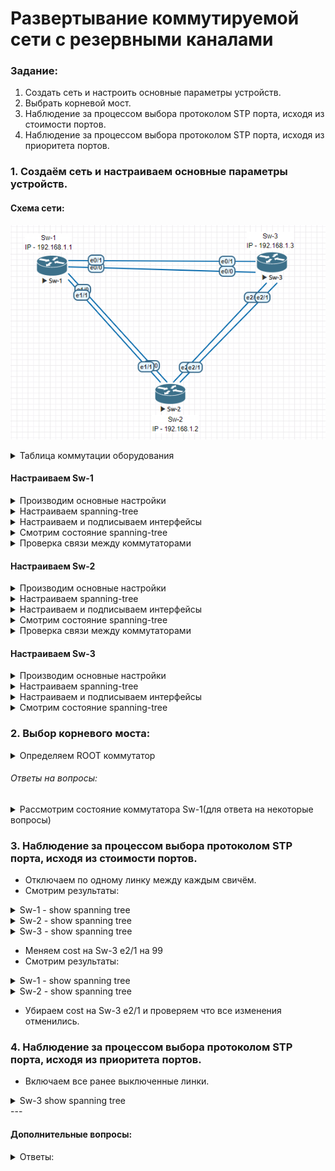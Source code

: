 # Развертывание коммутируемой сети с резервными каналами

###  Задание:
1. Создать сеть и настроить основные параметры устройств.
2. Выбрать корневой мост.
3. Наблюдение за процессом выбора протоколом STP порта, исходя из стоимости портов.
4. Наблюдение за процессом выбора протоколом STP порта, исходя из приоритета портов.


### 1.	Создаём сеть и настраиваем основные параметры устройств.
#### Схема сети:

  ![alt-текст](/lab-2/1.png "Схема STP")



<details>
  <summary>Таблица коммутации оборудования</summary>


   |IP         | Sw_name| from interface|to Sw_name | to interface|
   |:-----------:|:--------:|:---------------:|:------:|:-------------:|
   | 192.168.1.1 | Sw-1 | e0/0 | Sw-3 | e0/0 |
   |             | Sw-1 | e0/1 | Sw-3 | e0/1 |
   |             | Sw-1 | e1/0 | Sw-2 | e1/0 |
   |             | Sw-1 | e1/1 | Sw-2 | e1/1 |

   |IP         | Sw_name| from interface|to Sw_name | to interface|
   |:-----------:|:--------:|:---------------:|:------:|:-------------:|
   | 192.168.1.2 | Sw-2 | e1/0 | Sw-1 | e1/0 |
   |             | Sw-2 | e1/1 | Sw-1 | e1/1 |
   |             | Sw-2 | e2/0 | Sw-3 | e2/0 |
   |             | Sw-2 | e2/1 | Sw-3 | e2/1 |

   |IP         | Sw_name| from interface|to Sw_name | to interface|
   |:-----------:|:--------:|:---------------:|:------:|:-------------:|
   | 192.168.1.3 | Sw-3 | e0/0 | Sw-1 | e0/0 |
   |             | Sw-3 | e0/1 | Sw-1 | e0/1 |
   |             | Sw-3 | e2/0 | Sw-2 | e2/0 |
   |             | Sw-3 | e2/1 | Sw-2 | e2/1 |


</details>










#### Настраиваем Sw-1
<details>
  <summary>Производим основные настройки</summary>

```
no ip domain lookup
banner motd «This is a secure system. Authorized Access Only!»
interface vlan1
ip address 192.168.1.1 255.255.255.0
no shut
```

</details>

<details>
  <summary>Настраиваем spanning-tree</summary>

```
spanning-tree mode rapid-pvst
wr
reload

```

</details>

<details>
<summary>Настраиваем и подписываем интерфейсы</summary>

```
interface 0/0    
  desc Sw-3_0/0   
interface 0/1    
  desc Sw-3_0/1
interface 1/0    
  desc Sw-2_1/0
interface 1/1    
  desc Sw-2_1/1      

### Настраиваем интерфейсы
#Выключаем все интерфейсы
interface range e0/0-3, e1/0-3, e2/0-3
shut
exit

#Включаем и настраиваем используемые интерфейсы
interface range e0/0-1, e1/0-1
switchport trunk encapsulation dot1q
switchport mode trunk  
no shut

```

</details>

<details>
  <summary>Смотрим состояние spanning-tree</summary>

```
Sw-1#show span

VLAN0001
  Spanning tree enabled protocol rstp
  Root ID    Priority    32769
             Address     aabb.cc00.4100
             Cost        100
             Port        5 (Ethernet1/0)
             Hello Time   2 sec  Max Age 20 sec  Forward Delay 15 sec

  Bridge ID  Priority    32769  (priority 32768 sys-id-ext 1)
             Address     aabb.cc00.5100
             Hello Time   2 sec  Max Age 20 sec  Forward Delay 15 sec
             Aging Time  300 sec

Interface           Role Sts Cost      Prio.Nbr Type
------------------- ---- --- --------- -------- --------------------------------
Et0/0               Desg FWD 100       128.1    Shr
Et0/1               Desg FWD 100       128.2    Shr
Et1/0               Root FWD 100       128.5    Shr
Et1/1               Altn BLK 100       128.6    Shr
```
</details>


<details>
  <summary>Проверка связи между коммутаторами</summary>

 - Ping Sw-1 to Sw-2

```
Sw-1#ping 192.168.1.2 source 192.168.1.1 repeat 2
Sending 2, 100-byte ICMP Echos to 192.168.1.2, timeout is 2 seconds:
Packet sent with a source address of 192.168.1.1
!!
Success rate is 100 percent (2/2), round-trip min/avg/max = 1/1/1 ms
```

- Ping Sw-1 to Sw-3

```
Sw-1#ping 192.168.1.3 source 192.168.1.1 repeat 2
Sending 2, 100-byte ICMP Echos to 192.168.1.3, timeout is 2 seconds:
Packet sent with a source address of 192.168.1.1
!!
Success rate is 100 percent (2/2), round-trip min/avg/max = 1/1/1 ms
```


</details>









#### Настраиваем Sw-2

<details>
  <summary>Производим основные настройки</summary>

```
no ip domain lookup
banner motd «This is a secure system. Authorized Access Only!»
interface vlan1
ip address 192.168.1.2 255.255.255.0
no shut
```

</details>

<details>
  <summary>Настраиваем spanning-tree</summary>

```
spanning-tree mode rapid-pvst
wr
reload

```

</details>

<details>
<summary>Настраиваем и подписываем интерфейсы</summary>

```
interface 1/0    
  desc Sw-1_1/0   
interface 1/1    
  desc Sw-1_1/1
interface 2/0    
  desc Sw-3_2/0
interface 2/1    
  desc Sw-3_2/1      

### Настраиваем интерфейсы
#Выключаем все интерфейсы
interface range e0/0-3, e1/0-3, e2/0-3
shut
exit

#Включаем и настраиваем используемые интерфейсы
interface range e1/0-1, e2/0-1
switchport trunk encapsulation dot1q
switchport mode trunk  
no shut

```

</details>

<details>
  <summary>Смотрим состояние spanning-tree</summary>

```
Sw-2#show span

VLAN0001
  Spanning tree enabled protocol rstp
  Root ID    Priority    32769
             Address     aabb.cc00.4100
             This bridge is the root
             Hello Time   2 sec  Max Age 20 sec  Forward Delay 15 sec

  Bridge ID  Priority    32769  (priority 32768 sys-id-ext 1)
             Address     aabb.cc00.4100
             Hello Time   2 sec  Max Age 20 sec  Forward Delay 15 sec
             Aging Time  300 sec

Interface           Role Sts Cost      Prio.Nbr Type
------------------- ---- --- --------- -------- --------------------------------
Et1/0               Desg FWD 100       128.5    Shr
Et1/1               Desg FWD 100       128.6    Shr
Et2/0               Desg FWD 100       128.9    Shr
Et2/1               Desg FWD 100       128.10   Shr
```

</details>


<details>
  <summary>Проверка связи между коммутаторами</summary>

 - Ping Sw-2 to Sw-3

```
Sw-2#ping 192.168.1.3 source 192.168.1.2 repeat 2
Sending 2, 100-byte ICMP Echos to 192.168.1.3, timeout is 2 seconds:
Packet sent with a source address of 192.168.1.2
!!
Success rate is 100 percent (2/2), round-trip min/avg/max = 1/1/1 ms
```

</details>






#### Настраиваем Sw-3

<details>
  <summary>Производим основные настройки</summary>

```
no ip domain lookup
banner motd «This is a secure system. Authorized Access Only!»
interface vlan1
ip address 192.168.1.3 255.255.255.0
no shut
```

</details>

<details>
  <summary>Настраиваем spanning-tree</summary>

```
spanning-tree mode rapid-pvst
wr
reload

```

</details>

<details>
<summary>Настраиваем и подписываем интерфейсы</summary>

```
interface 0/0    
  desc Sw-1_0/0   
interface 0/1    
  desc Sw-1_0/1
interface 2/0    
  desc Sw-2_2/0
interface 2/1    
  desc Sw-2_2/1      

## Настраиваем интерфейсы
#Выключаем все интерфейсы
interface range e0/0-3, e1/0-3, e2/0-3
shut
exit

#Включаем и настраиваем используемые интерфейсы
interface range e0/0-1, e2/0-1
switchport trunk encapsulation dot1q
switchport mode trunk  
no shut

```

</details>

<details>
  <summary>Смотрим состояние spanning-tree</summary>

```
Sw-3#show span

VLAN0001
  Spanning tree enabled protocol rstp
  Root ID    Priority    32769
             Address     aabb.cc00.4100
             Cost        100
             Port        9 (Ethernet2/0)
             Hello Time   2 sec  Max Age 20 sec  Forward Delay 15 sec

  Bridge ID  Priority    32769  (priority 32768 sys-id-ext 1)
             Address     aabb.cc00.6100
             Hello Time   2 sec  Max Age 20 sec  Forward Delay 15 sec
             Aging Time  300 sec

Interface           Role Sts Cost      Prio.Nbr Type
------------------- ---- --- --------- -------- --------------------------------
Et0/0               Altn BLK 100       128.1    Shr
Et0/1               Altn BLK 100       128.2    Shr
Et2/0               Root FWD 100       128.9    Shr
Et2/1               Altn BLK 100       128.10   Shr
```
</details>



### 2. Выбор корневого моста:
<details>
<summary>Определяем ROOT коммутатор</summary>
В выше приведённой конфигурации ROOT стал Sw-2 по тому что имеет наименьшее значение мак адреса:

```
  Root ID    Priority    32769
             Address     aabb.cc00.4100
             This bridge is the root
             Hello Time   2 sec  Max Age 20 sec  Forward Delay 15 sec

  Bridge ID  Priority    32769  (priority 32768 sys-id-ext 1)
             Address     aabb.cc00.4100
```

</details>

###### Ответы на вопросы:

<details>
<summary>Рассмотрим состояние коммутатора Sw-1(для ответа на некоторые вопросы)</summary>

1 - **Какие порты на коммутаторе являются корневыми портами.**
```
На примере коммутатора Sw-1
Interface           Role Sts Cost      Prio.Nbr Type
------------------- ---- --- --------- -------- --------------------------------
Et0/0               Desg FWD 100       128.1    Shr
Et0/1               Desg FWD 100       128.2    Shr
Et1/0               Root FWD 100       128.5    Shr
Et1/1               Altn BLK 100       128.6    Shr

Корневым портом стал - Et1/0

```
2 - **Какие порты на коммутаторе являются назначенными портами?**
```
На примере коммутатора Sw-1
Interface           Role Sts Cost      Prio.Nbr Type
------------------- ---- --- --------- -------- --------------------------------
Et0/0               Desg FWD 100       128.1    Shr
Et0/1               Desg FWD 100       128.2    Shr
Et1/0               Root FWD 100       128.5    Shr
Et1/1               Altn BLK 100       128.6    Shr

Назначенными портами стали e0/0-1
```
3 - **Какой порт отображается в качестве альтернативного и в настоящее время заблокирован?**
```
На примере коммутатора Sw-1
Interface           Role Sts Cost      Prio.Nbr Type
------------------- ---- --- --------- -------- --------------------------------
Et0/0               Desg FWD 100       128.1    Shr
Et0/1               Desg FWD 100       128.2    Shr
Et1/0               Root FWD 100       128.5    Shr
Et1/1               Altn BLK 100       128.6    Shr

Порт e1/1 является алтернативным и в настоящее время заблокирован.
```
4 - **Почему протокол spanning-tree выбрал этот порт в качестве невыделенного (заблокированного) порта?**
```
На примере коммутатора Sw-1
Interface           Role Sts Cost      Prio.Nbr Type
------------------- ---- --- --------- -------- --------------------------------
Et0/0               Desg FWD 100       128.1    Shr
Et0/1               Desg FWD 100       128.2    Shr
Et1/0               Root FWD 100       128.5    Shr
Et1/1               Altn BLK 100       128.6    Shr

Порт e1/0 был выбран в качестве корневого по тому что он соединён в порт с наименьшим номером e1/0,
второй линк между свичами осуществлён в порты e1/1 >>> e1/1 именно по этому порт e1/1 был выбран в качестве невыделенного(заблокированного).
```
</details>


### 3. Наблюдение за процессом выбора протоколом STP порта, исходя из стоимости портов.

- Отключаем по одному линку между каждым свичём.
- Смотрим результаты:

<details>
<summary>Sw-1 - show spanning tree</summary>

```
Sw-1(config-if)#do show span

VLAN0001
  Spanning tree enabled protocol rstp
  Root ID    Priority    32769
             Address     aabb.cc00.4100
             Cost        100
             Port        6 (Ethernet1/1)
             Hello Time   2 sec  Max Age 20 sec  Forward Delay 15 sec

  Bridge ID  Priority    32769  (priority 32768 sys-id-ext 1)
             Address     aabb.cc00.5100
             Hello Time   2 sec  Max Age 20 sec  Forward Delay 15 sec
             Aging Time  300 sec

Interface           Role Sts Cost      Prio.Nbr Type
------------------- ---- --- --------- -------- --------------------------------
Et0/1               Desg FWD 100       128.2    Shr
Et1/1               Root FWD 100       128.6    Shr
```

</details>

<details>
<summary>Sw-2 - show spanning tree</summary>

```
Sw-2(config-if)#do show span
VLAN0001
  Spanning tree enabled protocol rstp
  Root ID    Priority    32769
             Address     aabb.cc00.4100
             This bridge is the root
             Hello Time   2 sec  Max Age 20 sec  Forward Delay 15 sec

  Bridge ID  Priority    32769  (priority 32768 sys-id-ext 1)
             Address     aabb.cc00.4100
             Hello Time   2 sec  Max Age 20 sec  Forward Delay 15 sec
             Aging Time  300 sec

Interface           Role Sts Cost      Prio.Nbr Type
------------------- ---- --- --------- -------- --------------------------------
Et1/1               Desg FWD 100       128.6    Shr
Et2/1               Desg FWD 100       128.10   Shr
```
</details>


<details>
<summary>Sw-3 - show spanning tree</summary>

```Sw-3(config-if)#do show span

VLAN0001
  Spanning tree enabled protocol rstp
  Root ID    Priority    32769
             Address     aabb.cc00.4100
             Cost        100
             Port        10 (Ethernet2/1)
             Hello Time   2 sec  Max Age 20 sec  Forward Delay 15 sec

  Bridge ID  Priority    32769  (priority 32768 sys-id-ext 1)
             Address     aabb.cc00.6100
             Hello Time   2 sec  Max Age 20 sec  Forward Delay 15 sec
             Aging Time  300 sec

Interface           Role Sts Cost      Prio.Nbr Type
------------------- ---- --- --------- -------- --------------------------------
Et0/1               Altn BLK 100       128.2    Shr
Et2/1               Root FWD 100       128.10   Shr
```
</details>


- Меняем cost на Sw-3 e2/1 на 99
- Смотрим результаты:

<details>
<summary>Sw-1 - show spanning tree</summary>

###### после внесённых изменений на Sw-1 e0/1 стал  Altn/BLK

```

Interface           Role Sts Cost      Prio.Nbr Type
------------------- ---- --- --------- -------- --------------------------------
Et0/1               Altn BLK 100       128.2    Shr
Et1/1               Root FWD 100       128.6    Shr
```

</details>

<details>
<summary>Sw-2 - show spanning tree</summary>

###### после внесённых изменений на Sw-3 e0/1 стал  Desg/FWD

```
Interface           Role Sts Cost      Prio.Nbr Type
------------------- ---- --- --------- -------- --------------------------------
Et0/1               Desg FWD 100       128.2    Shr
Et2/1               Root FWD 99        128.10   Shr
```
</details>

 - Убираем cost на Sw-3 e2/1 и проверяем что все изменения отменились.

### 4. Наблюдение за процессом выбора протоколом STP порта, исходя из приоритета портов.

 - Включаем все ранее выключенные линки.

 <details>
 <summary>Sw-3 show spanning tree</summary>

 ```
 Interface           Role Sts Cost      Prio.Nbr Type
 Et0/0               Altn BLK 100       128.1    Shr
 Et0/1               Altn BLK 100       128.2    Shr
 Et2/0               Root FWD 100       128.9    Shr
 Et2/1               Altn BLK 100       128.10   Shr
```
##### root портом стал e2/0 т.к он имеет наименьший номер связанный с root коммутатором.
 </details>
 ---

#### 	Дополнительные вопросы:

<details>
<summary>Ответы:</summary>

1.	Какое значение протокол STP использует первым после выбора корневого моста, чтобы определить выбор порта?
- Первым проверяется значение - Cost.

2.	Если первое значение на двух портах одинаково, какое следующее значение будет использовать протокол STP при выборе порта?

- Вторым проверяется значение Priority.

3.	Если оба значения на двух портах равны, каким будет следующее значение, которое использует протокол STP при выборе порта?
- Если оба значения совпали то далее STP выберет наименьший номер порта.

 </details>
